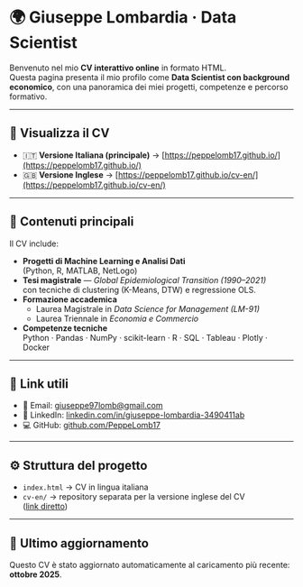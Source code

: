 # 🌍 Giuseppe Lombardia · Data Scientist

Benvenuto nel mio **CV interattivo online** in formato HTML.  
Questa pagina presenta il mio profilo come **Data Scientist con background economico**, con una panoramica dei miei progetti, competenze e percorso formativo.

---

## 📄 Visualizza il CV

- 🇮🇹 **Versione Italiana (principale)** → [https://peppelomb17.github.io/](https://peppelomb17.github.io/)
- 🇬🇧 **Versione Inglese** → [https://peppelomb17.github.io/cv-en/](https://peppelomb17.github.io/cv-en/)

---

## 📘 Contenuti principali
Il CV include:
- **Progetti di Machine Learning e Analisi Dati**  
  (Python, R, MATLAB, NetLogo)
- **Tesi magistrale** — *Global Epidemiological Transition (1990–2021)*  
  con tecniche di clustering (K-Means, DTW) e regressione OLS.
- **Formazione accademica**  
  - Laurea Magistrale in *Data Science for Management (LM-91)*  
  - Laurea Triennale in *Economia e Commercio*
- **Competenze tecniche**  
  Python · Pandas · NumPy · scikit-learn · R · SQL · Tableau · Plotly · Docker

---

## 🔗 Link utili
- 📧 Email: [giuseppe97lomb@gmail.com](mailto:giuseppe97lomb@gmail.com)
- 💼 LinkedIn: [linkedin.com/in/giuseppe-lombardia-3490411ab](https://linkedin.com/in/giuseppe-lombardia-3490411ab)
- 💻 GitHub: [github.com/PeppeLomb17](https://github.com/PeppeLomb17)

---

## ⚙️ Struttura del progetto
- `index.html` → CV in lingua italiana  
- `cv-en/` → repository separata per la versione inglese del CV  
  ([link diretto](https://github.com/PeppeLomb17/cv-en))

---

## 📅 Ultimo aggiornamento
Questo CV è stato aggiornato automaticamente al caricamento più recente: **ottobre 2025**.
